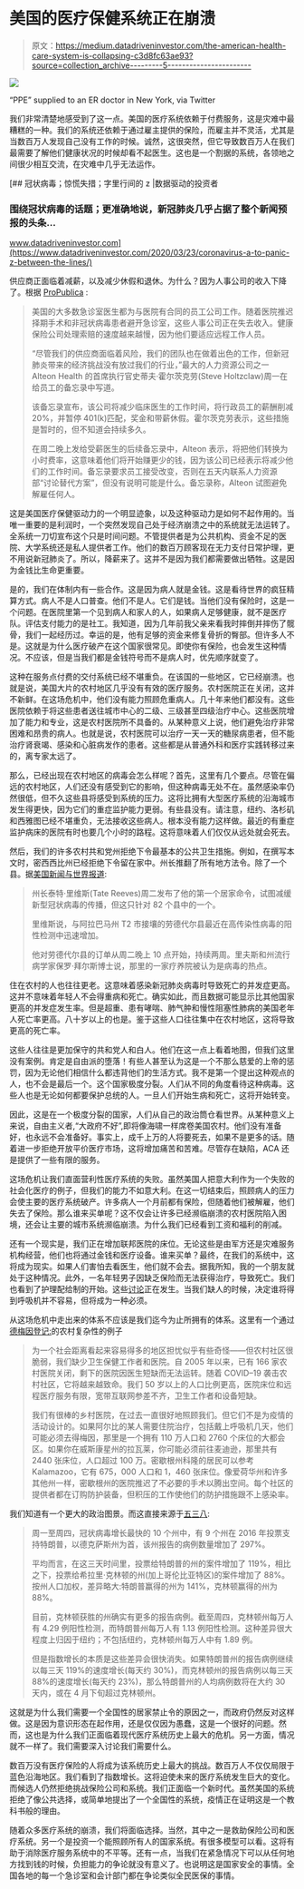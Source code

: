 # 美国的医疗保健系统正在崩溃

> 原文：<https://medium.datadriveninvestor.com/the-american-health-care-system-is-collapsing-c3d8fc63ae93?source=collection_archive---------5----------------------->

![](img/4bb8659827692f1b698e96c8312a74d1.png)

“PPE” supplied to an ER doctor in New York, via Twitter

我们非常清楚地感受到了这一点。美国的医疗系统依赖于付费服务，这是灾难中最糟糕的一种。我们的系统还依赖于通过雇主提供的保险，而雇主并不灵活，尤其是当数百万人发现自己没有工作的时候。诚然，这很突然，但它导致数百万人在我们最需要了解他们健康状况的时候却看不起医生。这也是一个割据的系统，各领地之间很少相互交流，在灾难中几乎无法运作。

[](https://www.datadriveninvestor.com/2020/03/23/coronavirus-a-to-panic-z-between-the-lines/) [## 冠状病毒；惊慌失措；字里行间的 z |数据驱动的投资者

### 围绕冠状病毒的话题；更准确地说，新冠肺炎几乎占据了整个新闻预报的头条…

www.datadriveninvestor.com](https://www.datadriveninvestor.com/2020/03/23/coronavirus-a-to-panic-z-between-the-lines/) 

供应商正面临着减薪，以及减少休假和退休。为什么？因为人事公司的收入下降了。根据 [ProPublica](https://www.propublica.org/article/coronavirus-er-doctors-nurses-benefits) :

> 美国的大多数急诊室医生都为与医院有合同的员工公司工作。随着医院推迟择期手术和非冠状病毒患者避开急诊室，这些人事公司正在失去收入。健康保险公司处理索赔的速度越来越慢，因为他们要适应远程工作人员。
> 
> “尽管我们的供应商面临着风险，我们的团队也在做着出色的工作，但新冠肺炎带来的经济挑战没有放过我们的行业，”最大的人力资源公司之一 Alteon Health 的首席执行官史蒂夫·霍尔茨克劳(Steve Holtzclaw)周一在给员工的备忘录中写道。
> 
> 该备忘录宣布，该公司将减少临床医生的工作时间，将行政员工的薪酬削减 20%，并暂停 401(k)匹配，奖金和带薪休假。霍尔茨克劳表示，这些措施是暂时的，但不知道会持续多久。
> 
> 在周二晚上发给受薪医生的后续备忘录中，Alteon 表示，将把他们转换为小时费率，这意味着他们将开始赚更少的钱，因为该公司已经表示将减少他们的工作时间。备忘录要求员工接受改变，否则在五天内联系人力资源部“讨论替代方案”，但没有说明可能是什么。备忘录称，Alteon 试图避免解雇任何人。

这是美国医疗保健驱动力的一个明显迹象，以及这种驱动力是如何不起作用的。当唯一重要的是利润时，一个突然发现自己处于经济崩溃之中的系统就无法运转了。全系统一刀切宣布这个只是时间问题。不管提供者是为公共机构、资金不足的医院、大学系统还是私人提供者工作。他们的数百万顾客现在无力支付日常护理，更不用说新冠肺炎了。所以，降薪来了。这并不是因为我们都需要做出牺牲。这是因为金钱比生命更重要。

是的，我们在体制内有一些合作。这是因为病人就是金钱。这是看待世界的疯狂精算方式。病人不是人口普查。他们不是人。它们是钱。当他们没有保险时，这是一个问题。在医院里第一个见到病人和家人的人，如果病人足够健康，就不是医疗队。评估支付能力的是社工。我知道，因为几年前我父亲来看我时摔倒并摔伤了髋骨，我们一起经历过。幸运的是，他有足够的资金来修复骨折的臀部。但许多人不是。这就是为什么医疗破产在这个国家很常见。即使你有保险，也会发生这种情况。不应该，但是当我们都是金钱符号而不是病人时，优先顺序就变了。

这种在服务点付费的交付系统已经不堪重负。在该国的一些地区，它已经崩溃。也就是说，美国大片的农村地区几乎没有有效的医疗服务。农村医院正在关闭，这并不新鲜。在这场危机中，他们没有能力照顾危重病人。几十年来他们都没有。这些医院依赖于将这些患者送往城市中心的二级、三级甚至四级治疗中心。这些医院增加了能力和专业，这是农村医院所不具备的。从某种意义上说，他们避免治疗非常困难和昂贵的病人。也就是说，农村医院可以治疗一天一天的糖尿病患者，但不能治疗肾衰竭、感染和心脏病发作的患者。这些都是从普通外科和医疗实践转移过来的，离专家太远了。

那么，已经出现在农村地区的病毒会怎么样呢？首先，这里有几个要点。尽管在偏远的农村地区，人们还没有感受到它的影响，但这种病毒无处不在。虽然感染率仍然很低，但不久这些县将感受到系统的压力。这将比拥有大型医疗系统的沿海城市发生得更快，因为它们的重症监护能力更弱。有些县没有。请注意，纽约、洛杉矶和西雅图已经不堪重负，无法接收这些病人。根本没有能力这样做。最近的有重症监护病床的医院有时也要几个小时的路程。这将意味着人们仅仅从远处就会死去。

然后，我们的许多农村共和党州拒绝下令最基本的公共卫生措施。例如，在撰写本文时，密西西比州已经拒绝下令留在家中。州长推翻了所有地方法令。除了一个县。据[美国新闻与世界报道](https://www.usnews.com/news/best-states/mississippi/articles/2020-03-31/mississippi-gov-issues-stay-home-order-for-1-of-82-counties):

> 州长泰特·里维斯(Tate Reeves)周二发布了他的第一个居家命令，试图减缓新型冠状病毒的传播，但这只针对 82 个县中的一个。
> 
> 里维斯说，与阿拉巴马州 T2 市接壤的劳德代尔县最近在高传染性病毒的阳性检测中迅速增加。
> 
> 他对劳德代尔县的订单从周二晚上 10 点开始，持续两周。里夫斯和州流行病学家保罗·拜尔斯博士说，那里的一家疗养院被认为是病毒的热点。

住在农村的人也往往更老。这意味着感染新冠肺炎病毒时导致死亡的并发症更高。这并不意味着年轻人不会得重病和死亡。确实如此，而且数据可能显示比其他国家更高的并发症发生率。但是超重、患有哮喘、肺气肿和慢性阻塞性肺病的美国老年人死亡率更高。八十岁以上的也是。鉴于这些人口往往集中在农村地区，这将导致更高的死亡率。

这些人往往是更加保守的共和党人和白人。他们在这一点上看着地图，但我们这里没有案例。肯定是自由派的堕落！有些人甚至认为这是一个不那么慈爱的上帝的惩罚，因为无论他们相信什么都违背他们的生活方式。我不是第一个提出这种观点的人，也不会是最后一个。这个国家极度分裂。人们从不同的角度看待这种病毒。这些人也是无论如何都要保护总统的人。一旦人们开始生病和死亡，这将开始转变。

因此，这是在一个极度分裂的国家，人们从自己的政治筒仓看世界。从某种意义上来说，自由主义者,“大政府不好”,即将像海啸一样席卷美国农村。他们没有准备好，也永远不会准备好。事实上，成千上万的人将要死去，如果不是更多的话。随着进一步拒绝开放平价医疗市场，这将增加痛苦和苦难。尽管存在缺陷，ACA 还是提供了一些有限的服务。

这场危机让我们直面营利性医疗系统的失败。虽然美国人把意大利作为一个失败的社会化医疗的例子，但我们的能力不如意大利。在这一切结束后，照顾病人的压力会使主要的医疗系统破产。许多病人一个月前都有保险，但随着他们被解雇，他们失去了保险。那么谁来买单呢？这不仅会让许多已经濒临崩溃的农村医院陷入困境，还会让主要的城市系统濒临崩溃。为什么我们已经看到工资和福利的削减。

还有一个现实是，我们正在增加联邦医院的床位。无论这些是由军方还是灾难服务机构经营，他们也将通过金钱和医疗设备。谁来买单？最终，在我们的系统中，这将成为现实。如果人们害怕去看医生，他们就不会去。据我所知，我的一个朋友就处于这种情况。此外，一名年轻男子因缺乏保险而无法获得治疗，导致死亡。我们也看到了护理配给制的开始。这些[讨论](https://jamanetwork.com/journals/jama/fullarticle/2763953)正在发生。当我们缺人的时候，决定谁将得到呼吸机并不容易，但将成为一种必须。

从这场危机中走出来的体系不应该是我们迄今为止所拥有的体系。这里有一个通过[德梅因登记:](https://www.desmoinesregister.com/story/opinion/columnists/iowa-view/2020/03/31/coronavirus-iowa-rural-areas-america-have-specific-needs/5095914002/)的农村复杂性的例子

> 为一个社会距离看起来容易得多的地区担忧似乎有些奇怪——但农村社区很脆弱，我们缺少卫生保健工作者和医院。自 2005 年以来，已有 166 家农村医院关闭，剩下的医院因医生短缺而无法运转。随着 COVID–19 袭击农村社区，它将越来越致命。我们 50 岁以上的人口比例更高，医院床位和远程医疗服务有限，宽带互联网参差不齐，卫生工作者和设备短缺。
> 
> 我们有很棒的乡村医院，在过去一直很好地照顾我们。但它们不是为疫情的活动设计的。如果阿尔比的某人需要住院治疗，包括戴上呼吸机几天，他们可能必须去得梅因，那里是一个拥有 110 万人口和 2760 个床位的大都会区。如果你在威斯康星州的拉瓦莱，你可能必须前往麦迪逊，那里共有 2440 张床位，人口超过 100 万。密歇根州科隆的居民可以参考 Kalamazoo，它有 675，000 人口和 1，460 张床位。像爱荷华州和许多其他州一样，密歇根州的医院推迟了不必要的手术以腾出空间。每个社区的提供者都在订购防护装备，但积压的工作使他们的防护措施跟不上感染率。

我们知道有一个更大的政治图景。而这直接来源于[五三八](https://fivethirtyeight.com/features/the-coronavirus-isnt-just-a-blue-state-problem/):

> 周一至周四，冠状病毒增长最快的 10 个州中，有 9 个州在 2016 年投票支持特朗普，以德克萨斯州为首，该州报告的病例数量增加了 297%。
> 
> 平均而言，在这三天时间里，投票给特朗普的州的案件增加了 119%，相比之下，投票给希拉里·克林顿的州(加上哥伦比亚特区)的案件增加了 88%。按州人口加权，差异略大:特朗普赢得的州为 141%，克林顿赢得的州为 88%。
> 
> 目前，克林顿获胜的州确实有更多的报告病例。截至周四，克林顿州每万人有 4.29 例阳性检测，而特朗普州每万人有 1.13 例阳性检测。这种差异很大程度上归因于纽约；不包括纽约，克林顿州每万人中有 1.89 例。
> 
> 但是指数增长的本质是这些差异会很快消失。如果特朗普州的报告病例继续以每三天 119%的速度增长(每天约 30%)，而克林顿州的报告病例以每三天 88%的速度增长(每天约 23%)，那么特朗普州的人均病例数将在大约 30 天内，或在 4 月下旬超过克林顿州。

这就是为什么我们需要一个全国性的居家禁止令的原因之一，而政府仍然反对这样做。这是因为意识形态在起作用，还是仅仅因为愚蠢，这是一个很好的问题。然而，这也是为什么我们正面临着现代医疗系统历史上最大的危机。另一方面，情况就不一样了。我们需要深入讨论我们需要什么。

数百万没有医疗保险的人将成为该系统历史上最大的挑战。数百万人不仅仅局限于蓝色沿海地区。我们看到了指数增长。这将迫使未来的医疗系统发生巨大的变化。而候选人仍然拒绝挑战保险公司和系统。我们正面临一个新时代。虽然美国的系统拒绝了像公共选择，或简单地提出了一个全国性的系统，疫情正在证明这是一个教科书般的理由。

随着众多医疗系统的崩溃，我们将面临选择。当然，其中之一是救助保险公司和医疗系统。另一个是投资一个能照顾所有人的国家系统。有很多模型可以看。这将有助于消除医疗服务系统中的不平等。还有一点，当我们在紧急情况下可以从任何地方找到钱的时候，负担能力的争论就没有意义了。也说明这是国家安全的事情。全国各地的每一个急诊室和会计部门都在争论类似全民医保的事情。